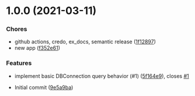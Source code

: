 # 1.0.0 (2021-03-11)


### Chores

* github actions, credo, ex_docs, semantic release ([1f12897](https://github.com/HGInsights/snowpack/commit/1f128971979feb56c086aeed2dd1a47ee6741c22))
* new app ([f352e61](https://github.com/HGInsights/snowpack/commit/f352e617070cb7e2943eae4f9043ad452b5a836f))


### Features

* implement basic DBConnection query behavior (#1) ([5f164e9](https://github.com/HGInsights/snowpack/commit/5f164e98f89897eb6b28b56fefbe168c9f5f7f24)), closes [#1](https://github.com/HGInsights/snowpack/issues/1)


* Initial commit ([9e5a9ba](https://github.com/HGInsights/snowpack/commit/9e5a9ba3c0d1e1725684dcd86131b4f45c5d237b))
